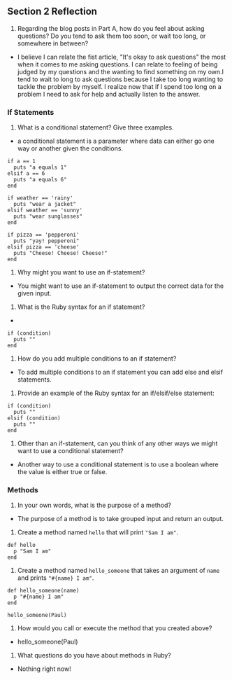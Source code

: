 ## Section 2 Reflection

1. Regarding the blog posts in Part A, how do you feel about asking questions? Do you tend to ask them too soon, or wait too long, or somewhere in between?
  * I believe I can relate the fist article, "It's okay to ask questions" the most when it comes to me asking questions. I can relate to feeling of being judged by my questions and the wanting to find something on my own.I tend to wait to long to ask questions because I take too long wanting to tackle the problem by myself. I realize now that if I spend too long on a problem I need to ask for help and actually listen to the answer.

### If Statements

1. What is a conditional statement? Give three examples.
  * a conditional statement is a parameter where data can either go one way or another given the conditions.
  ```
  if a == 1
    puts "a equals 1"
  elsif a == 6
    puts "a equals 6"
  end
  ```
  ```
  if weather == 'rainy'
    puts "wear a jacket"
  elsif weather == 'sunny'
    puts "wear sunglasses"
  end
  ```
  ```
  if pizza == 'pepperoni'
    puts "yay! pepperoni"
  elsif pizza == 'cheese'
    puts "Cheese! Cheese! Cheese!"
  end
  ```
1. Why might you want to use an if-statement?
  * You might want to use an if-statement to output the correct data for the given input.
1. What is the Ruby syntax for an if statement?
  *
  ```
  if (condition)
    puts ""
  end
  ```
1. How do you add multiple conditions to an if statement?
  * To add multiple conditions to an if statement you can add else and elsif statements.
1. Provide an example of the Ruby syntax for an if/elsif/else statement:
```
if (condition)
  puts ""
elsif (condition)
  puts ""
end
```
1. Other than an if-statement, can you think of any other ways we might want to use a conditional statement?
  * Another way to use a conditional statement is to use a boolean where the value is either true or false.

### Methods

1. In your own words, what is the purpose of a method?
  * The purpose of a method is to take grouped input and return an output.
1. Create a method named `hello` that will print `"Sam I am"`.
```
def hello
  p "Sam I am"
end
```
1. Create a method named `hello_someone` that takes an argument of `name` and prints `"#{name} I am"`.
```
def hello_someone(name)
  p "#{name} I am"
end

hello_someone(Paul)
```
1. How would you call or execute the method that you created above?
  * hello_someone(Paul)
1. What questions do you have about methods in Ruby?
  * Nothing right now!
